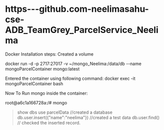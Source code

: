 # https---github.com-neelimasahu-cse-ADB_TeamGrey_ParcelService_Neelima

Docker Installation steps:
Created a volume
 
docker run -d -p 2717:27017 -v ~/mongo_Neelima:/data/db --name mongoParcelContainer mongo:latest
 
Entered the container using following command:
docker exec -it mongoParcelContainer bash
 
 
Now To Run mongo inside the container: 
 
root@a6c1a166728a:/# mongo
> show dbs
> use parcelData        //created a database
> db.user.insert({"name":"neelima"})  //created a test data
> db.user.find() // checked the inserted record.
